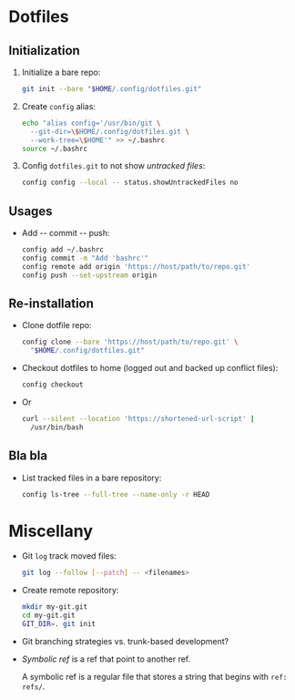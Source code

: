 # Dotfiles

## Initialization

1. Initialize a bare repo:

   ```bash
   git init --bare "$HOME/.config/dotfiles.git"
   ```

2. Create `config` alias:

   ```bash
   echo "alias config='/usr/bin/git \
     --git-dir=\$HOME/.config/dotfiles.git \
     --work-tree=\$HOME'" >> ~/.bashrc
   source ~/.bashrc
   ```

3. Config `dotfiles.git` to not show *untracked files*:

   ```bash
   config config --local -- status.showUntrackedFiles no
   ```

## Usages

- Add -- commit -- push:

  ```bash
  config add ~/.bashrc
  config commit -m "Add 'bashrc'"
  config remote add origin 'https://host/path/to/repo.git'
  config push --set-upstream origin
  ```

## Re-installation

- Clone dotfile repo:

  ```bash
  config clone --bare 'https://host/path/to/repo.git' \
    "$HOME/.config/dotfiles.git"
  ```

- Checkout dotfiles to home (logged out and backed up conflict files):

  ```bash
  config checkout
  ```

- Or

  ```bash
  curl --silent --location 'https://shortened-url-script' |
    /usr/bin/bash
  ```

## Bla bla

- List tracked files in a bare repository:

  ```bash
  config ls-tree --full-tree --name-only -r HEAD
  ```

# Miscellany

- Git `log` track moved files:

  ```bash
  git log --follow [--patch] -- <filenames>
  ```
- Create remote repository:

  ```bash
  mkdir my-git.git
  cd my-git.git
  GIT_DIR=. git init
  ```

- Git branching strategies vs. trunk-based development?

- *Symbolic ref* is a ref that point to another ref.

  A symbolic ref is a regular file that stores a string that begins with
  `ref: refs/`.

